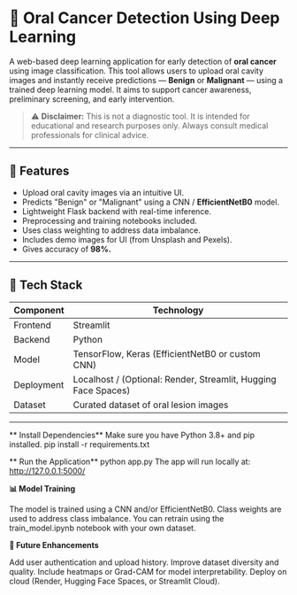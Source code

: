 # 🦷 Oral Cancer Detection Using Deep Learning

A web-based deep learning application for early detection of **oral cancer** using image classification. This tool allows users to upload oral cavity images and instantly receive predictions — **Benign** or **Malignant** — using a trained deep learning model. It aims to support cancer awareness, preliminary screening, and early intervention.

> ⚠️ **Disclaimer:** This is not a diagnostic tool. It is intended for educational and research purposes only. Always consult medical professionals for clinical advice.

---

## 🚀 Features

- Upload oral cavity images via an intuitive UI.
- Predicts "Benign" or "Malignant" using a CNN / **EfficientNetB0** model.
- Lightweight Flask backend with real-time inference.
- Preprocessing and training notebooks included.
- Uses class weighting to address data imbalance.
- Includes demo images for UI (from Unsplash and Pexels).
- Gives accuracy of **98%.**

---

## 🧠 Tech Stack

| Component   | Technology             |
|-------------|------------------------|
| Frontend    | Streamlit  |
| Backend     | Python     |
| Model       | TensorFlow, Keras (EfficientNetB0 or custom CNN) |
| Deployment  | Localhost / (Optional: Render, Streamlit, Hugging Face Spaces) |
| Dataset     | Curated dataset of oral lesion images |

---

** Install Dependencies**
Make sure you have Python 3.8+ and pip installed.
pip install -r requirements.txt

** Run the Application**
python app.py
The app will run locally at: http://127.0.0.1:5000/

**📊 Model Training**

The model is trained using a CNN and/or EfficientNetB0.
Class weights are used to address class imbalance.
You can retrain using the train_model.ipynb notebook with your own dataset.

**🧪 Future Enhancements**

Add user authentication and upload history.
Improve dataset diversity and quality.
Include heatmaps or Grad-CAM for model interpretability.
Deploy on cloud (Render, Hugging Face Spaces, or Streamlit Cloud).

